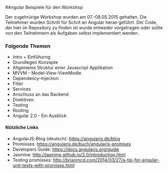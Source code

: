 #Angular Beispiele für den Workshop

Der zugehrürige Workshop wurden am 07.-08.05.2015 gehalten. Die Teilnehmer wurden Schritt für Schrit an Angular
heran geführt. Der Code, der hier im Repository zu finden ist wurde entweder vorgetragen oder sollte von den Teilnehmern
als Aufgaben selbst implementiert werden.

### Folgende Themen

- Intro + Einfühurng
- Grundlegen Konzepte
- Allgemeine Struktur einer Javascript Applikation
- MVVM - Model-View-ViewModle
- Dependency-Injection
- Filter
- Services
- Anschluss an das Backend
- Direktiven
- Testing
- Routing
- Angular 2.0 - Ein Ausblick

#### Nützliche Links

- AngularJS-Blog (deutsch): https://angularjs.de/blog
- Promisses: https://angularjs.de/buch/angularjs-promises
- Developers Guide: https://docs.angularjs.org/guide
- Jasmine: http://jasmine.github.io/2.0/introduction.html
- Testing promisses: http://brianmcd.com/2014/03/27/a-tip-for-angular-unit-tests-with-promises.html
